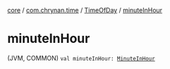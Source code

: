[core](../../index.md) / [com.chrynan.time](../index.md) / [TimeOfDay](index.md) / [minuteInHour](./minute-in-hour.md)

# minuteInHour

(JVM, COMMON) `val minuteInHour: `[`MinuteInHour`](../-minute-in-hour/index.md)